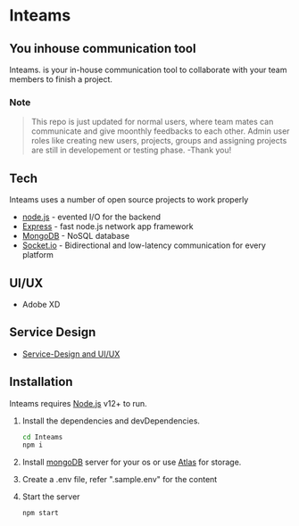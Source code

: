 # Inteams
## You inhouse communication tool

Inteams. is your in-house communication tool to collaborate with your team members to finish a project.

### Note
> This repo is just updated for normal users,
> where team mates can communicate and give moonthly
> feedbacks to each other. Admin user roles
> like creating new users, projects, groups and assigning
> projects are still in developement or testing phase.
> -Thank you!

## Tech
Inteams uses a number of open source projects to work properly
- [node.js](http://nodejs.org/) - evented I/O for the backend
- [Express](http://expressjs.com/) - fast node.js network app framework
- [MongoDB](https://www.mongodb.com/) - NoSQL database
- [Socket.io](https://socket.io/) - Bidirectional and low-latency communication for every platform

## UI/UX
 - Adobe XD
    


## Service Design
- [Service-Design and UI/UX](https://www.behance.net/gallery/135199583/Inteams-your-inhouse-communication/modules/765015713) 


## Installation

Inteams requires [Node.js](https://nodejs.org/) v12+ to run.

1. Install the dependencies and devDependencies.

    ```sh
    cd Inteams
    npm i
    ```

2. Install [mongoDB](https://www.mongodb.com/) server for your os or use [Atlas](https://cloud.mongodb.com/) for storage. 
3. Create a .env file, refer ".sample.env" for the content
4. Start the server 
    ```sh
    npm start
    ```
